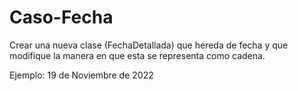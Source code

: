 # Caso-Fecha

Crear una nueva clase (FechaDetallada) que hereda de fecha y que modifique la manera en que esta se representa como cadena.

Ejemplo: 19 de Noviembre de 2022
